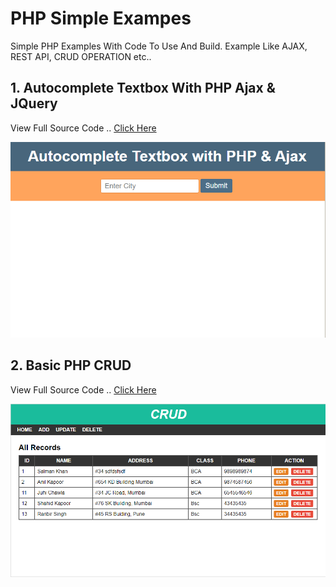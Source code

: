 # PHP Simple Exampes
Simple PHP Examples With Code To Use And Build. Example Like AJAX, REST API, CRUD OPERATION etc..

## 1. Autocomplete Textbox With PHP Ajax & JQuery
View Full Source Code .. [Click Here](https://github.com/hasmukh-dharajiya/php/tree/main/Autocomplete%20Textbox%20With%20PHP%20Ajax%20%26%20JQuery)

![Autocomplete Textbox With PHP Ajax & JQuery](https://github.com/hasmukh-dharajiya/php/blob/main/Autocomplete%20Textbox%20With%20PHP%20Ajax%20%26%20JQuery/PHP%20Ajax%20AutoComplete%20Textbox.PNG)

## 2. Basic PHP CRUD
View Full Source Code .. [Click Here](https://github.com/hasmukh-dharajiya/php/tree/main/Basic%20PHP%20CRUD)

![Basic PHP CRUD](https://github.com/hasmukh-dharajiya/php/blob/main/Basic%20PHP%20CRUD/Basic%20PHP%20CRUD.PNG)


